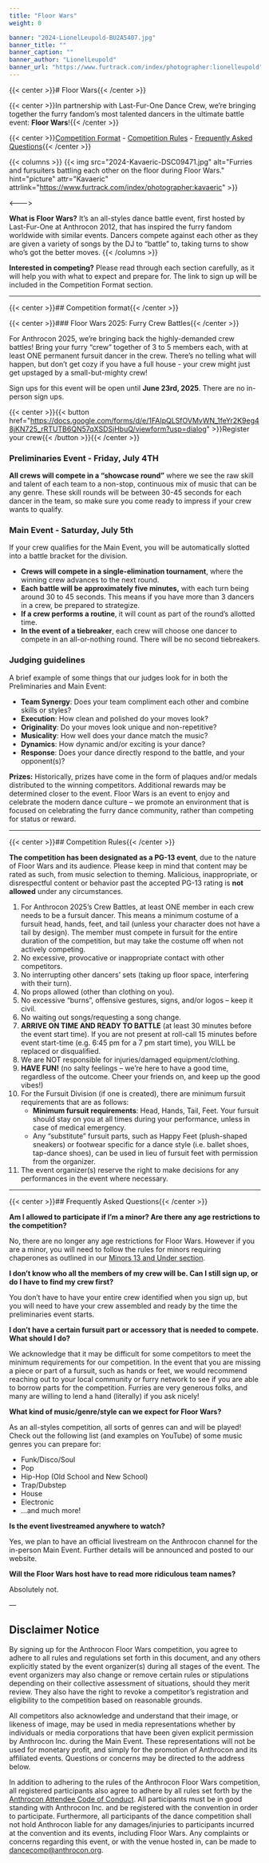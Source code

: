 ```yaml
---
title: "Floor Wars"
weight: 0

banner: "2024-LionelLeupold-BU2A5407.jpg"
banner_title: ""
banner_caption: ""
banner_author: "LionelLeupold"
banner_url: "https://www.furtrack.com/index/photographer:lionelleupold"
---
```


{{< center >}}# Floor Wars{{< /center >}}

{{< center >}}In partnership with Last-Fur-One Dance Crew, we’re bringing together the furry fandom’s most talented dancers in the ultimate battle event: **Floor Wars**!{{< /center >}}

{{< center >}}[Competition Format](#competition-format) - [Competition Rules](#competition-rules) - [Frequently Asked Questions](#frequently-asked-questions){{< /center >}}

{{< columns >}}
{{< img src="2024-Kavaeric-DSC09471.jpg" alt="Furries and fursuiters battling each other on the floor during Floor Wars." hint="picture" attr="Kavaeric" attrlink="https://www.furtrack.com/index/photographer:kavaeric" >}}

<--->

**What is Floor Wars?** It’s an all-styles dance battle event, first hosted by Last-Fur-One at Anthrocon 2012, that has inspired the furry fandom worldwide with similar events. Dancers compete against each other as they are given a variety of songs by the DJ to “battle” to, taking turns to show who’s got the better moves.
{{< /columns >}}

**Interested in competing?** Please read through each section carefully, as it will help you with what to expect and prepare for. The link to sign up will be included in the Competition Format section.

***

{{< center >}}## Competition format{{< /center >}}

{{< center >}}### Floor Wars 2025: Furry Crew Battles{{< /center >}}

For Anthrocon 2025, we’re bringing back the highly-demanded crew battles! Bring your furry “crew” together of 3 to 5 members each, with at least ONE permanent fursuit dancer in the crew. There’s no telling what will happen, but don’t get cozy if you have a full house - your crew might just get upstaged by a small-but-mighty crew!

Sign ups for this event will be open until **June 23rd, 2025**. There are no in-person sign ups.

{{< center >}}{{< button href="https://docs.google.com/forms/d/e/1FAIpQLSfOVMvWN_1feYr2K9eg48jKN725_rRTUTB6QN57qXSDSjHbuQ/viewform?usp=dialog" >}}Register your crew{{< /button >}}{{< /center >}}

### Preliminaries Event - Friday, July 4TH

**All crews will compete in a “showcase round”** where we see the raw skill and talent of each team to a non-stop, continuous mix of music that can be any genre. These skill rounds will be between 30-45 seconds for each dancer in the team, so make sure you come ready to impress if your crew wants to qualify.

### Main Event - Saturday, July 5th

If your crew qualifies for the Main Event, you will be automatically slotted into a battle bracket for the division.

- **Crews will compete in a single-elimination tournament**, where the winning crew advances to the next round.
- **Each battle will be approximately five minutes,** with each turn being around 30 to 45 seconds. This means if you have more than 3 dancers in a crew, be prepared to strategize.
- **If a crew performs a routine**, it will count as part of the round’s allotted time.
- **In the event of a tiebreaker**, each crew will choose one dancer to compete in an all-or-nothing round. There will be no second tiebreakers.

### Judging guidelines

A brief example of some things that our judges look for in both the Preliminaries and Main Event:

- **Team Synergy**: Does your team compliment each other and combine skills or styles?
- **Execution**: How clean and polished do your moves look?
- **Originality**: Do your moves look unique and non-repetitive?
- **Musicality**: How well does your dance match the music?
- **Dynamics**: How dynamic and/or exciting is your dance?
- **Response**: Does your dance directly respond to the battle, and your opponent(s)?

**Prizes:** Historically, prizes have come in the form of plaques and/or medals distributed to the winning competitors. Additional rewards may be determined closer to the event. Floor Wars is an event to enjoy and celebrate the modern dance culture – we promote an environment that is focused on celebrating the furry dance community, rather than competing for status or reward.

***

{{< center >}}## Competition Rules{{< /center >}}

**The competition has been designated as a PG-13 event**, due to the nature of Floor Wars and its audience. Please keep in mind that content may be rated as such, from music selection to theming. Malicious, inappropriate, or disrespectful content or behavior past the accepted PG-13 rating is **not allowed** under any circumstances.

1. For Anthrocon 2025’s Crew Battles, at least ONE member in each crew needs to be a fursuit dancer. This means a minimum costume of a fursuit head, hands, feet, and tail (unless your character does not have a tail by design). The member must compete in fursuit for the entire duration of the competition, but may take the costume off when not actively competing.
2. No excessive, provocative or inappropriate contact with other competitors.
3. No interrupting other dancers’ sets (taking up floor space, interfering with their turn).
4. No props allowed (other than clothing on you).
5. No excessive “burns”, offensive gestures, signs, and/or logos – keep it civil.
6. No waiting out songs/requesting a song change.
7. **ARRIVE ON TIME AND READY TO BATTLE** (at least 30 minutes before the event start time). If you are not present at roll-call 15 minutes before event start-time (e.g. 6:45 pm for a 7 pm start time), you WILL be replaced or disqualified.
8. We are NOT responsible for injuries/damaged equipment/clothing.
9. **HAVE FUN!** (no salty feelings – we’re here to have a good time, regardless of the outcome. Cheer your friends on, and keep up the good vibes!)
10. For the Fursuit Division (if one is created), there are minimum fursuit requirements that are as follows:
    - **Minimum fursuit requirements**: Head, Hands, Tail, Feet. Your fursuit should stay on you at all times during your performance, unless in case of medical emergency.
    - Any “substitute” fursuit parts, such as Happy Feet (plush-shaped sneakers) or footwear specific for a dance style (i.e. ballet shoes, tap-dance shoes), can be used in lieu of fursuit feet with permission from the organizer.
11. The event organizer(s) reserve the right to make decisions for any performances in the event where necessary.

***

{{< center >}}## Frequently Asked Questions{{< /center >}}

**Am I allowed to participate if I’m a minor? Are there any age restrictions to the competition?**

No, there are no longer any age restrictions for Floor Wars. However if you are a minor, you will need to follow the rules for minors requiring chaperones as outlined in our [Minors 13 and Under section](/faq/minors-questions).

**I don’t know who all the members of my crew will be. Can I still sign up, or do I have to find my crew first?**

You don’t have to have your entire crew identified when you sign up, but you will need to have your crew assembled and ready by the time the preliminaries event starts.

**I don’t have a certain fursuit part or accessory that is needed to compete. What should I do?**

We acknowledge that it may be difficult for some competitors to meet the minimum requirements for our competition. In the event that you are missing a piece or part of a fursuit, such as hands or feet, we would recommend reaching out to your local community or furry network to see if you are able to borrow parts for the competition. Furries are very generous folks, and many are willing to lend a hand (literally) if you ask nicely!

**What kind of music/genre/style can we expect for Floor Wars?**

As an all-styles competition, all sorts of genres can and will be played! Check out the following list (and examples on YouTube) of some music genres you can prepare for:

- Funk/Disco/Soul
- Pop
- Hip-Hop (Old School and New School)
- Trap/Dubstep
- House
- Electronic
- …and much more!

**Is the event livestreamed anywhere to watch?**

Yes, we plan to have an official livestream on the Anthrocon channel for the in-person Main Event. Further details will be announced and posted to our website.

**Will the Floor Wars host have to read more ridiculous team names?**

Absolutely not.

—

## **Disclaimer Notice**

By signing up for the Anthrocon Floor Wars competition, you agree to adhere to all rules and regulations set forth in this document, and any others explicitly stated by the event organizer(s) during all stages of the event. The event organizers may also change or remove certain rules or stipulations depending on their collective assessment of situations, should they merit review. They also have the right to revoke a competitor’s registration and eligibility to the competition based on reasonable grounds.

All competitors also acknowledge and understand that their image, or likeness of image, may be used in media representations whether by individuals or media corporations that have been given explicit permission by Anthrocon Inc. during the Main Event. These representations will not be used for monetary profit, and simply for the promotion of Anthrocon and its affiliated events. Questions or concerns may be directed to the address below.

In addition to adhering to the rules of the Anthrocon Floor Wars competition, all registered participants also agree to adhere by all rules set forth by the [Anthrocon Attendee Code of Conduct](https://www.anthrocon.org/standards-of-conduct). All participants must be in good standing with Anthrocon Inc. and be registered with the convention in order to participate. Furthermore, all participants of the dance competition shall not hold Anthrocon liable for any damages/injuries to participants incurred at the convention and its events, including Floor Wars. Any complaints or concerns regarding this event, or with the venue hosted in, can be made to [dancecomp@anthrocon.org](mailto:dancecomp@anthrocon.org).
